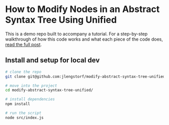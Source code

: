 # How to Modify Nodes in an Abstract Syntax Tree Using Unified

This is a demo repo built to accompany a tutorial. For a step-by-step walkthrough of how this code works and what each piece of the code does, [read the full post][post].

## Install and setup for local dev

```bash
# clone the repo
git clone git@github.com:jlengstorf/modify-abstract-syntax-tree-unified.git

# move into the project
cd modify-abstract-syntax-tree-unified/

# install dependencies
npm install

# run the script
node src/index.js
```

[post]: https://css-tricks.com/how-to-modify-nodes-in-an-abstract-syntax-tree/
